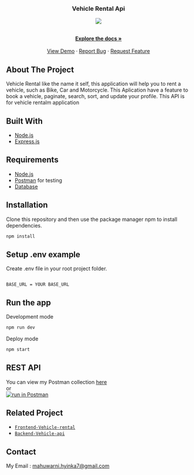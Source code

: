 <br />
<p align="center">

  <h3 align="center">Vehicle Rental Api</h3>
  <p align="center">
  <image align="center" src='./screenshoot/Logo-Vehicle.png'/>
  </p>

  <p align="center">
    <br />
    <a href="https://github.com/Nisanisa7/vehicle-api/"><strong>Explore the docs »</strong></a>
    <br />
    <br />
    <a href="#">View Demo</a>
    ·
    <a href="https://github.com/Nisanisa7/vehicle-api/issues">Report Bug</a>
    ·
    <a href="https://github.com/Nisanisa7/vehicle-api/issues">Request Feature</a>
  </p>
</p>

<!-- ABOUT THE PROJECT -->
## About The Project


Vehicle Rental like the name it self, this application will help you to rent a vehicle,
such as Bike, Car and Motorcycle. This Aplication have a feature to
book a vehicle, paginate, search, sort, and update your profile.
This API is for vehicle rentalm application

## Built With
* [Node.js](https://nodejs.org/en/)
* [Express.js](https://expressjs.com/)

## Requirements
* [Node.js](https://nodejs.org/en/)
* [Postman](https://www.getpostman.com/) for testing
* [Database](database-example.sql)

## Installation

Clone this repository and then use the package manager npm to install dependencies.


```bash
npm install
```

## Setup .env example

Create .env file in your root project folder.

```env

BASE_URL = YOUR BASE_URL

```

## Run the app

Development mode

```bash
npm run dev
```

Deploy mode

```bash
npm start
```

## REST API

You can view my Postman collection [here](https://www.getpostman.com/collections/65e37e55e8c3d1a69d55) </br>
or </br>
[![run in Postman](https://run.pstmn.io/button.svg)](https://app.getpostman.com/run-collection/65e37e55e8c3d1a69d55)

## Related Project
* [`Frontend-Vehicle-rental`](https://github.com/Nisanisa7/vehicle-rental)
* [`Backend-Vehicle-api`](https://github.com/Nisanisa7/vehicle-api)
<!-- CONTACT -->

## Contact

My Email : mahuwarni.hyinka7@gmail.com

